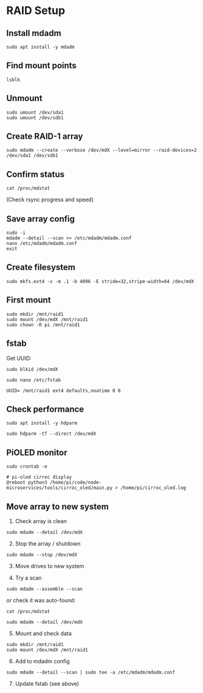 # RAID Setup

## Install mdadm
```
sudo apt install -y mdadm
```

## Find mount points
```
lsblk
```

## Unmount
```
sudo umount /dev/sda1
sudo umount /dev/sdb1
```

## Create RAID-1 array
```
sudo mdadm --create --verbose /dev/mdX --level=mirror --raid-devices=2 /dev/sda1 /dev/sdb1
```

## Confirm status
```
cat /proc/mdstat
```

(Check rsync progress and speed)

## Save array config
```
sudo -i
mdadm --detail --scan >> /etc/mdadm/mdadm.conf
nano /etc/mdadm/mdadm.conf
exit
```

## Create filesystem
```
sudo mkfs.ext4 -v -m .1 -b 4096 -E stride=32,stripe-width=64 /dev/mdX
```

## First mount
```
sudo mkdir /mnt/raid1
sudo mount /dev/mdX /mnt/raid1
sudo chown -R pi /mnt/raid1
```

## fstab
Get UUID:
```
sudo blkid /dev/mdX
```

```
sudo nano /etc/fstab
```

```
UUID= /mnt/raid1 ext4 defaults,noatime 0 0
```

## Check performance
```
sudo apt install -y hdparm
```

```
sudo hdparm -tT --direct /dev/mdX
```

## PiOLED monitor
```
sudo crontab -e
```

```
# pi-oled cirroc display
@reboot python3 /home/pi/code/node-microservices/tools/cirroc_oled/main.py > /home/pi/cirroc_oled.log
```

## Move array to new system

1. Check array is clean

```
sudo mdadm --detail /dev/mdX
```

2. Stop the array / shutdown

```
sudo mdadm --stop /dev/mdX
```

3. Move drives to new system

4. Try a scan

```
sudo mdadm --assemble --scan
```

or check it was auto-found:

```
cat /proc/mdstat
```

```
sudo mdadm --detail /dev/mdX
```

5. Mount and check data

```
sudo mkdir /mnt/raid1
sudo mount /dev/mdX /mnt/raid1
```

6. Add to mdadm config

```
sudo mdadm --detail --scan | sudo tee -a /etc/mdadm/mdadm.conf
```

7. Update fstab (see above)
